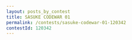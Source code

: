 ```yaml
---
layout: posts_by_contest
title: SASUKE CODEWAR 01
permalink: /contests/sasuke-codewar-01-120342
contestId: 120342
---
```

